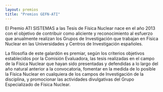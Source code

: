```yaml
---
layout: premios
title: "Premios GEFN-ATI"
---
```

El Premio ATI SISTEMAS a las Tesis de Física Nuclear nace en el año 2013  con el
objetivo de contribuir como aliciente y reconocimiento al esfuerzo que anualmente
realizan los Grupos de Investigación que trabajan en Física Nuclear en las
Universidades y Centros de Investigación españoles.


La filosofía de este galardón es premiar, según los criterios objetivos establecidos
por la Comisión Evaluadora, las tesis realizadas en el campo de la Física Nuclear
que hayan sido presentadas y defendidas a lo largo del año natural anterior a la
convocatoria, fomentar en la medida de lo posible la  Física
Nuclear en cualquiera de los campos de Investigación de la disciplina, y
promocionar las actividades divulgativas del Grupo Especializado de Física Nuclear.

